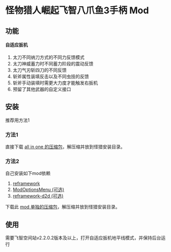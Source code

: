 # 怪物猎人崛起飞智八爪鱼3手柄 Mod

## 功能 

#### 自适应扳机

1. 太刀不同纳刀方式的不同力反馈模式
2. 太刀神威蓄力时不同蓄力阶段的震动反馈
3. 太刀气刃斩四刀的不同反馈
4. 斩斧属性装填反击以及不同虫技的反馈
5. 斩斧手动装填时需更大力度才能触发右扳机
6. 预留了其他武器的自定义接口

## 安装

推荐用方法1

### 方法1

直接下载 [all in one 的压缩包](https://github.com/songchenwen/MHR-Flydigi-Apex3/releases/latest/download/flydigi_apex3_all_in_one.zip)，解压缩并放到怪猎安装目录。

### 方法2

自己安装如下mod依赖

1. [reframework](https://www.nexusmods.com/monsterhunterrise/mods/26)
2. [ModOptionsMenu (可选)](https://www.nexusmods.com/monsterhunterrise/mods/1292)
3. [reframework-d2d (可选)](https://www.nexusmods.com/monsterhunterrise/mods/134)

下载此 [mod 单独的压缩包](https://github.com/songchenwen/MHR-Flydigi-Apex3/releases/latest/download/flydigi_apex3.zip)，解压缩并放到怪猎安装目录。

## 使用

需要飞智空间站v2.2.0.2版本及以上，打开自适应扳机地平线模式，并保持后台运行

